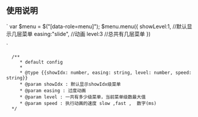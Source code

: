 ## 使用说明

`
var $menu = $("[data-role=menu]");
$menu.menu({
   showLevel:1,      //默认显示几层菜单
   easing:"slide", //动画
   level:3         //总共有几层菜单
})

`


````
  /**
     * default config
     *
     * @type {{showIdx: number, easing: string, level: number, speed: string}}
     * @param showIdx : 默认显示showIdx级菜单
     * @param easing : 过度动画
     * @param level : 一共有多少级菜单，当前菜单级数最大值
     * @param speed : 执行动画的速度 slow ,fast ,  数字(ms)
  */
````